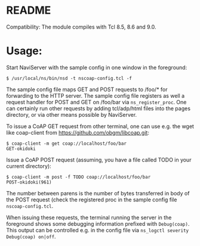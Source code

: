 # README #

Compatibility: The module compiles with Tcl 8.5, 8.6 and 9.0.

# Usage:
Start NaviServer with the sample config in one window in the foreground:

````
$ /usr/local/ns/bin/nsd -t nscoap-config.tcl -f
````

The sample config file maps GET and POST requests to /foo/* for
forwarding to the HTTP server. The sample config file registers as
well a request handler for POST and GET on /foo/bar via
`ns_register_proc`. One can certainly run other requests by adding
tcl/adp/html files into the pages directory, or via other means
possible by NaviServer.

To issue a CoAP GET request from other terminal, one can use e.g. the
wget like coap-client from https://github.com/obgm/libcoap.git:

````
$ coap-client -m get coap://localhost/foo/bar
GET-okidoki
````

Issue a CoAP POST request (assuming, you have
a file called TODO in your current directory):

````
$ coap-client -m post -f TODO coap://localhost/foo/bar
POST-okidoki(961)
````

The number between parens is the number of bytes transferred in
body of the POST request (check the registered proc in the
sample config file `nscoap-config.tcl`.

When issuing these requests, the terminal running the server in the
foreground shows some debugging information prefixed with
`Debug(coap)`.  This output can be controlled e.g. in the config file
via `ns_logctl severity Debug(coap) on|off`.
